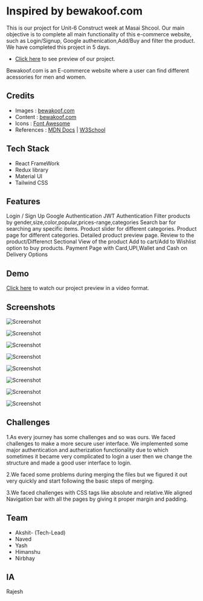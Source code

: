 # Inspired by bewakoof.com

This is our project for Unit-6 Construct week at Masai Shcool.
Our main objective is to complete all main functionality of this e-commerce website, such as Login/Signup,
Google authenication,Add/Buy and filter the product. We have completed this project in 5 days.

- [Click here](https://gleaming-hotteok-a2ad5e.netlify.app/) to see preview of our project.

Bewakoof.com is an E-commerce website where a user can find different acessories for men and women.

## Credits

- Images : [bewakoof.com](https://www.bewakoof.com/)
- Content : [bewakoof.com](https://www.bewakoof.com/)
- Icons : [Font Awesome](https://fontawesome.com/)
- References : [MDN Docs](https://developer.mozilla.org/en-US/) | [W3School](https://www.w3schools.com/)

## Tech Stack

- React FrameWork
- Redux library
- Material UI
- Tailwind CSS

## Features

Login / Sign Up
Google Authentication
JWT Authentication
Filter products by gender,size,color,popular,prices-range,categories
Search bar for searching any specific items.
Product slider for different categories.
Product page for different categories.
Detailed product preview page.
Review to the product/Differenct Sectional View of the product
Add to cart/Add to Wishlist option to buy products.
Payment Page with Card,UPI,Wallet and Cash on Delivery Options

## Demo

[Click here](https://drive.google.com/file/d/12ub4fZdBB31PUstNxrAls-iuXp1RPzaE/view?usp=sharing) to watch our project preview in a video format.

## Screenshots

![Screenshot ](https://cdn-images-1.medium.com/max/800/1*OnySsAQhUK8o3m5E3wJFqA.png)

![Screenshot ](https://cdn-images-1.medium.com/max/800/1*GIVgVE_WjNWQiRA0miKUHQ.png)

![Screenshot](https://cdn-images-1.medium.com/max/800/1*uEs-dFvZwJ_YtyYQ0pG7_Q.png)

![Screenshot](https://cdn-images-1.medium.com/max/800/1*CTRSlMJK4Fqn8uQv9YLymw.png)

![Screenshot ](https://cdn-images-1.medium.com/max/800/1*4diDGjUlktoP39qObW8D_Q.png)

![Screenshot](https://cdn-images-1.medium.com/max/800/1*QQJn9-v6WIqeUqBlW-nSFA.png)

![Screenshot](https://cdn-images-1.medium.com/max/800/1*-pv7QEDlH2rJyMH1h72r9Q.png)

![Screenshot](https://cdn-images-1.medium.com/max/800/1*BLiiJYE3nYrumJydcVUs9A.png)


## Challenges

1.As every journey has some challenges and so was ours. We faced challenges to make a more secure user interface. We implemented some major authentication and autherization functionality due to which sometimes
it became very complicated to login a user then we change the structure and made a good user interface to login.


2.We faced some problems during merging the files but we figured it out very quickly and start following the basic steps of merging.


3.We faced challenges with CSS tags like absolute and relative.We aligned Navigation bar with all the pages by giving it proper margin and padding.

## Team

- Akshit- (Tech-Lead) 
- Naved
- Yash
- Himanshu
- Nirbhay

## IA 
 Rajesh
